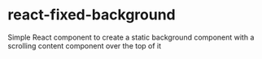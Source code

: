 # react-fixed-background
Simple React component to create a static background component with a scrolling content component over the top of it
